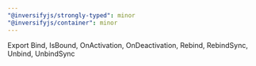 ```yaml
---
"@inversifyjs/strongly-typed": minor
"@inversifyjs/container": minor
---
```


Export Bind, IsBound, OnActivation, OnDeactivation, Rebind, RebindSync, Unbind, UnbindSync
